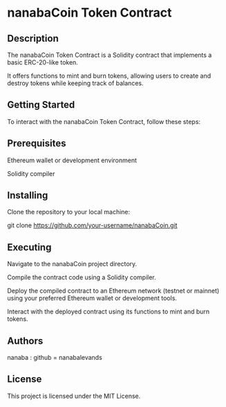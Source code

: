 
# nanabaCoin Token Contract

## Description

The nanabaCoin Token Contract is a Solidity contract that implements a basic ERC-20-like token.

It offers functions to mint and burn tokens, allowing users to create and destroy tokens while keeping track of balances.

## Getting Started

To interact with the nanabaCoin Token Contract, follow these steps:

## Prerequisites

Ethereum wallet or development environment

Solidity compiler

## Installing

Clone the repository to your local machine:

git clone https://github.com/your-username/nanabaCoin.git

## Executing

Navigate to the nanabaCoin project directory.

Compile the contract code using a Solidity compiler.

Deploy the compiled contract to an Ethereum network (testnet or mainnet) using your preferred Ethereum wallet or development tools.

Interact with the deployed contract using its functions to mint and burn tokens.

## Authors

nanaba : github = nanabalevands

## License
This project is licensed under the MIT License. 
